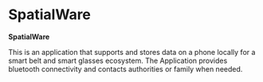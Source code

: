 # SpatialWare
**SpatialWare**

This is an application that supports and stores data on a phone locally for a smart belt and smart glasses ecosystem. The Application provides bluetooth connectivity and contacts authorities or family when needed.
